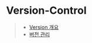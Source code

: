 <h1> Version-Control </h1>

> - [Version 개요](https://github.com/gnarcousin/individual-test/blob/main/Version-Control/Summary.md)
> - [버전 관리](https://github.com/gnarcousin/individual-test/blob/main/Version-Control/Version-Control.md)
